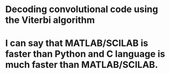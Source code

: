 # Decoding convolutional code using the Viterbi algorithm
# I can say that MATLAB/SCILAB is faster than Python and C language is much faster than MATLAB/SCILAB.
